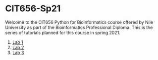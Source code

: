 # CIT656-Sp21

Welcome to the CIT656 Python for Bioinformatics course offered by Nile University as part of the Bioinformatics Professional Diploma. This is the series of tutorials planned for this course in spring 2021.

1. [Lab 1](./CIT656-Sp21-lab01.ipynb)
2. [Lab 2](CIT656-Sp21-lab02.ipynb)
3. [Lab 3](CIT656-Sp21-lab03.ipynb)